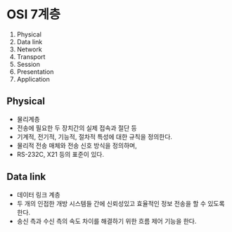 # OSI 7계층

1. Physical
2. Data link
3. Network
4. Transport
5. Session
6. Presentation
7. Application


## Physical
- 물리계층
- 전송에 필요한 두 장치간의 실제 접속과 절단 등
- 기계적, 전기적, 기능적, 절차적 특성에 대한 규칙을 정의한다.
- 물리적 전송 매체와 전송 신호 방식을 정의하며,
- RS-232C, X21 등의 표준이 있다.


## Data link
- 데이터 링크 계층
- 두 개의 인접한 개방 시스템들 간에 신뢰성있고 효율적인 정보 전송을 할 수 있도록 한다.
- 송신 측과 수신 측의 속도 차이를 해결하기 위한 흐름 제어 기능을 한다.
